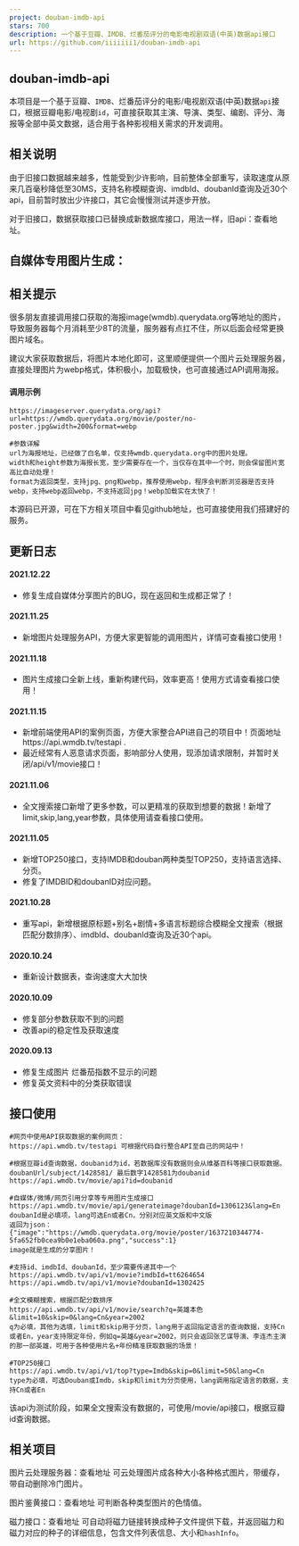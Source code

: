 ```yaml
---
project: douban-imdb-api
stars: 700
description: 一个基于豆瓣、IMDB、烂番茄评分的电影电视剧双语(中英)数据api接口
url: https://github.com/iiiiiii1/douban-imdb-api
---
```


douban-imdb-api
---------------

本项目是一个基于豆瓣、`IMDB`、烂番茄评分的电影/电视剧双语(中英)数据`api`接口，根据豆瓣电影/电视剧`id`，可直接获取其主演、导演、类型、编剧、评分、海报等全部中英文数据，适合用于各种影视相关需求的开发调用。

相关说明
----

由于旧接口数据越来越多，性能受到少许影响，目前整体全部重写，读取速度从原来几百毫秒降低至30MS，支持名称模糊查询、imdbId、doubanId查询及近30个api，目前暂时放出少许接口，其它会慢慢测试并逐步开放。

对于旧接口，数据获取接口已替换成新数据库接口，用法一样，旧api：查看地址。

自媒体专用图片生成：
----------

相关提示
----

很多朋友直接调用接口获取的海报image(wmdb).querydata.org等地址的图片，导致服务器每个月消耗至少8T的流量，服务器有点扛不住，所以后面会经常更换图片域名。

建议大家获取数据后，将图片本地化即可，这里顺便提供一个图片云处理服务器，直接处理图片为webp格式，体积极小，加载极快，也可直接通过API调用海报。

#### 调用示例

```
https://imageserver.querydata.org/api?url=https://wmdb.querydata.org/movie/poster/no-poster.jpg&width=200&format=webp

#参数详解
url为海报地址，已经做了白名单，仅支持wmdb.querydata.org中的图片处理。
width和height参数为海报长宽，至少需要存在一个，当仅存在其中一个时，则会保留图片宽高比自动处理！
format为返回类型，支持jpg、png和webp，推荐使用webp，程序会判断浏览器是否支持webp，支持webp返回webp，不支持返回jpg！webp加载实在太快了！
```

本源码已开源，可在下方相关项目中看见github地址，也可直接使用我们搭建好的服务。

更新日志
----

#### 2021.12.22

-   修复生成自媒体分享图片的BUG，现在返回和生成都正常了！

#### 2021.11.25

-   新增图片处理服务API，方便大家更智能的调用图片，详情可查看接口使用！

#### 2021.11.18

-   图片生成接口全新上线，重新构建代码，效率更高！使用方式请查看接口使用！

#### 2021.11.15

-   新增前端使用API的案例页面，方便大家整合API进自己的项目中！页面地址https://api.wmdb.tv/testapi .
-   最近经常有人恶意请求页面，影响部分人使用，现添加请求限制，并暂时关闭/api/v1/movie接口！

#### 2021.11.06

-   全文搜索接口新增了更多参数，可以更精准的获取到想要的数据！新增了limit,skip,lang,year参数，具体使用请查看接口使用。

#### 2021.11.05

-   新增TOP250接口，支持IMDB和douban两种类型TOP250，支持语言选择、分页。
-   修复了IMDBID和doubanID对应问题。

#### 2021.10.28

-   重写api，新增根据原标题+别名+剧情+多语言标题综合模糊全文搜索（根据匹配分数排序）、imdbId、doubanId查询及近30个api。

#### 2020.10.24

-   重新设计数据表，查询速度大大加快

#### 2020.10.09

-   修复部分参数获取不到的问题
-   改善api的稳定性及获取速度

#### 2020.09.13

-   修复生成图片 烂番茄指数不显示的问题
-   修复英文资料中的分类获取错误

接口使用
----

```
#网页中使用API获取数据的案例网页：
https://api.wmdb.tv/testapi 可根据代码自行整合API至自己的网站中！

#根据豆瓣id查询数据，doubanid为id，若数据库没有数据则会从维基百科等接口获取数据。doubanUrl/subject/1428581/ 最后数字1428581为doubanid
https://api.wmdb.tv/movie/api?id=doubanid

#自媒体/微博/网页引用分享等专用图片生成接口
https://api.wmdb.tv/movie/api/generateimage?doubanId=1306123&lang=En
doubanId是必填项，lang可选En或者Cn，分别对应英文版和中文版
返回为json：{"image":"https://wmdb.querydata.org/movie/poster/1637210344774-5fa652fb0cea9b0e1eba060a.png","success":1}
image就是生成的分享图片！

#支持id、imdbId、doubanId，至少需要传递其中一个
https://api.wmdb.tv/api/v1/movie?imdbId=tt6264654
https://api.wmdb.tv/api/v1/movie?doubanId=1302425

#全文模糊搜索，根据匹配分数排序
https://api.wmdb.tv/api/v1/movie/search?q=英雄本色&limit=10&skip=0&lang=Cn&year=2002
q为必填，其他为选填，limit和skip用于分页，lang用于返回指定语言的查询数据，支持Cn或者En，year支持限定年份，例如q=英雄&year=2002，则只会返回张艺谋导演、李连杰主演的那一部英雄，可用于各种使用片名+年份精准获取数据的场景！

#TOP250接口
https://api.wmdb.tv/api/v1/top?type=Imdb&skip=0&limit=50&lang=Cn
type为必填，可选Douban或Imdb，skip和limit为分页使用，lang调用指定语言的数据，支持Cn或者En
```

该api为测试阶段，如果全文搜索没有数据的，可使用/movie/api接口，根据豆瓣id查询数据。

相关项目
----

图片云处理服务器：查看地址 可云处理图片成各种大小各种格式图片，带缓存，带自动删除冷门图片。

图片鉴黄接口：查看地址 可判断各种类型图片的色情值。

磁力接口：查看地址 可自动将磁力链接转换成种子文件提供下载，并返回磁力和磁力对应的种子的详细信息，包含文件列表信息、大小和`hashInfo`。
